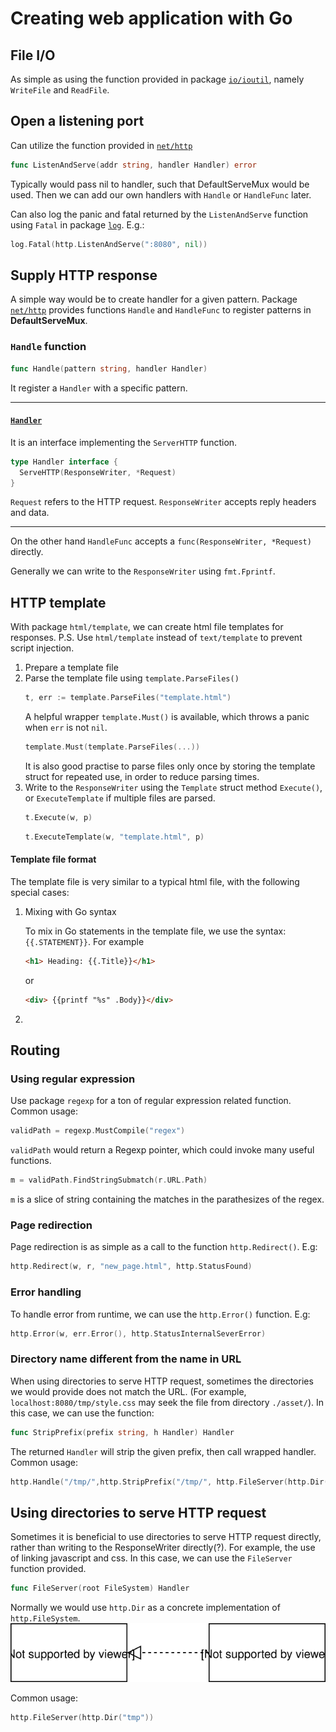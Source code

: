 # Creating web application with Go

## File I/O

As simple as using the function provided in package [`io/ioutil`](https://golang.org/pkg/io/ioutil/), namely `WriteFile` and `ReadFile`.

## Open a listening port

Can utilize the function provided in [`net/http`](https://golang.org/pkg/net/http/)

```go
func ListenAndServe(addr string, handler Handler) error
```
Typically would pass nil to handler, such that DefaultServeMux would be used. Then we can add our own handlers with `Handle` or `HandleFunc` later.

Can also log the panic and fatal returned by the `ListenAndServe` function using `Fatal` in package [`log`](https://golang.org/pkg/log/). E.g.:
```go
log.Fatal(http.ListenAndServe(":8080", nil))
```

## Supply HTTP response

A simple way would be to create handler for a given pattern. Package [`net/http`](https://golang.org/pkg/net/http/) provides functions `Handle` and `HandleFunc` to register patterns in **DefaultServeMux**.

### `Handle` function

```go
func Handle(pattern string, handler Handler)
```
It register a `Handler` with a specific pattern.

---

#### [`Handler`](https://golang.org/pkg/net/http/?m=all#Handler)
It is an interface implementing the `ServerHTTP` function.
```go
type Handler interface {
  ServeHTTP(ResponseWriter, *Request)
}
```
`Request` refers to the HTTP request. `ResponseWriter` accepts reply headers and data.

---

On the other hand `HandleFunc` accepts a `func(ResponseWriter, *Request)` directly.

Generally we can write to the `ResponseWriter` using `fmt.Fprintf`.

## HTTP template

With package `html/template`, we can create html file templates for responses. P.S. Use `html/template` instead of `text/template` to prevent script injection.

1. Prepare a template file
2. Parse the template file using `template.ParseFiles()`
   ```go
   t, err := template.ParseFiles("template.html")
   ```
   A helpful wrapper `template.Must()` is available, which throws a panic when `err` is not `nil`.
   ```go
   template.Must(template.ParseFiles(...)) 
   ```
   It is also good practise to parse files only once by storing the template struct for repeated use, in order to reduce parsing times.
3. Write to the `ResponseWriter` using the `Template` struct method `Execute()`, or `ExecuteTemplate` if multiple files are parsed.
   ```go
   t.Execute(w, p)
   ```
   ```go
   t.ExecuteTemplate(w, "template.html", p)
   ```

#### Template file format

The template file is very similar to a typical html file, with the following special cases:

1. Mixing with Go syntax

   To mix in Go statements in the template file, we use the syntax: `{{.STATEMENT}}`. For example

   ```html
   <h1> Heading: {{.Title}}</h1>
   ```
   or
   ```html
   <div> {{printf "%s" .Body}}</div>
   ```

2. 


## Routing

### Using regular expression

Use package `regexp` for a ton of regular expression related function. Common usage:
```go
validPath = regexp.MustCompile("regex")
```
`validPath` would return a Regexp pointer, which could invoke many useful functions.
```go
m = validPath.FindStringSubmatch(r.URL.Path)
```
`m` is a slice of string containing the matches in the parathesizes of the regex.

### Page redirection

Page redirection is as simple as a call to the function `http.Redirect()`. E.g:
```go
http.Redirect(w, r, "new_page.html", http.StatusFound)
```

### Error handling

To handle error from runtime, we can use the `http.Error()` function. E.g:
```go
http.Error(w, err.Error(), http.StatusInternalSeverError)
```

### Directory name different from the name in URL

When using directories to serve HTTP request, sometimes the directories we would provide does not match the URL. (For example, `localhost:8080/tmp/style.css` may seek the file from directory `./asset/`). In this case, we can use the function:
```go
func StripPrefix(prefix string, h Handler) Handler
```
The returned `Handler` will strip the given prefix, then call wrapped handler. Common usage:
```go
http.Handle("/tmp/",http.StripPrefix("/tmp/", http.FileServer(http.Dir("asset"))))
```

## Using directories to serve HTTP request

Sometimes it is beneficial to use directories to serve HTTP request directly, rather than writing to the ResponseWriter directly(?). For example, the use of linking javascript and css. In this case, we can use the `FileServer` function provided.
```go
func FileServer(root FileSystem) Handler
```
Normally we would use `http.Dir` as a concrete implementation of `http.FileSystem`.
![alt text](./assets/Dir_FileSystem.svg "class diagram")

Common usage:
```go
http.FileServer(http.Dir("tmp"))
```